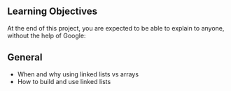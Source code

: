 ## Learning Objectives
At the end of this project, you are expected to be able to explain to anyone, without the help of Google:
## General

* When and why using linked lists vs arrays
* How to build and use linked lists
